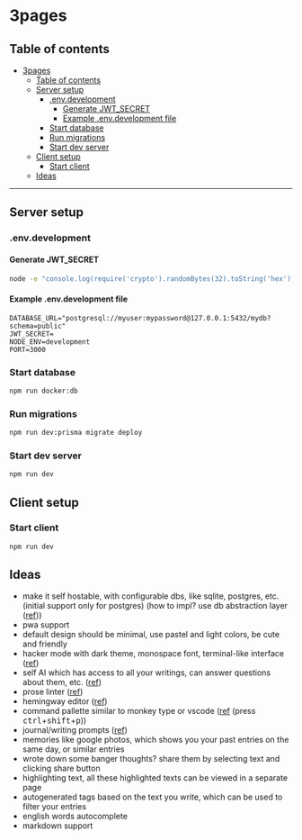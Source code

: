 # 3pages

## Table of contents

- [3pages](#3pages)
  - [Table of contents](#table-of-contents)
  - [Server setup](#server-setup)
    - [.env.development](#envdevelopment)
      - [Generate JWT\_SECRET](#generate-jwt_secret)
      - [Example .env.development file](#example-envdevelopment-file)
    - [Start database](#start-database)
    - [Run migrations](#run-migrations)
    - [Start dev server](#start-dev-server)
  - [Client setup](#client-setup)
    - [Start client](#start-client)
  - [Ideas](#ideas)

---

## Server setup

### .env.development

#### Generate JWT_SECRET
<!-- https://www.digitalocean.com/community/tutorials/nodejs-jwt-expressjs#step-1-generating-a-token -->
```sh
node -e "console.log(require('crypto').randomBytes(32).toString('hex'));"
```

#### Example .env.development file
```
DATABASE_URL="postgresql://myuser:mypassword@127.0.0.1:5432/mydb?schema=public"
JWT_SECRET=
NODE_ENV=development
PORT=3000
```

### Start database

```sh
npm run docker:db
```

### Run migrations

```sh
npm run dev:prisma migrate deploy
```

### Start dev server

```sh
npm run dev
```

## Client setup

### Start client

```sh
npm run dev
```

## Ideas

- make it self hostable, with configurable dbs, like sqlite, postgres, etc. (initial support only for postgres) (how to impl? use db abstraction layer ([ref](https://www.reddit.com/r/opensource/comments/z3p28p/comment/ixnig2t/)))
- pwa support
- default design should be minimal, use pastel and light colors, be cute and friendly
- hacker mode with dark theme, monospace font, terminal-like interface ([ref](https://www.reddit.com/r/digitaljournaling/comments/1fiv9bn/journaling_in_command_line/))
- self AI which has access to all your writings, can answer questions about them, etc. ([ref](https://www.reddit.com/r/digitaljournaling/comments/1enyhjd/i_fed_my_journal_into_an_ai_it_was_scary/))
- prose linter ([ref](https://vale.sh/))
- hemingway editor ([ref](https://hemingwayapp.com/))
- command pallette similar to monkey type or vscode ([ref](https://monkeytype.com/) (press <kbd>ctrl</kbd>+<kbd>shift</kbd>+<kbd>p</kbd>))
- journal/writing prompts ([ref](https://journalprompts.net/))
- memories like google photos, which shows you your past entries on the same day, or similar entries
- wrote down some banger thoughts? share them by selecting text and clicking share button
- highlighting text, all these highlighted texts can be viewed in a separate page
- autogenerated tags based on the text you write, which can be used to filter your entries
- english words autocomplete
- markdown support